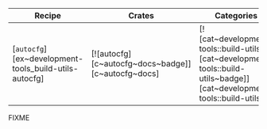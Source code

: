 | Recipe | Crates | Categories |
|--------|--------|------------|
| [`autocfg`][ex~development-tools_build-utils-autocfg] | [![autocfg][c~autocfg~docs~badge]][c~autocfg~docs] | [![cat~development-tools::build-utils][cat~development-tools::build-utils~badge]][cat~development-tools::build-utils] |

<div class="hidden">
FIXME
</div>

